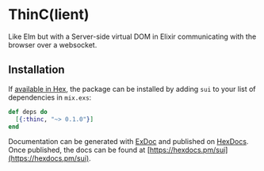 # ThinC(lient)

Like Elm but with a Server-side virtual DOM in Elixir communicating with the browser over a websocket.

## Installation

If [available in Hex](https://hex.pm/docs/publish), the package can be installed
by adding `sui` to your list of dependencies in `mix.exs`:

```elixir
def deps do
  [{:thinc, "~> 0.1.0"}]
end
```

Documentation can be generated with [ExDoc](https://github.com/elixir-lang/ex_doc)
and published on [HexDocs](https://hexdocs.pm). Once published, the docs can
be found at [https://hexdocs.pm/sui](https://hexdocs.pm/sui).

